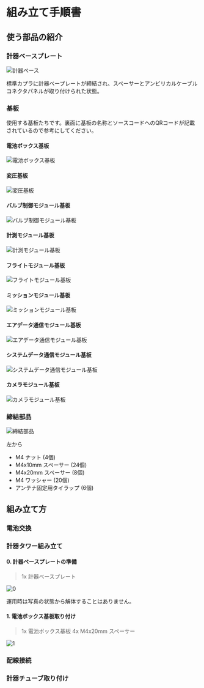 # 組み立て手順書

## 使う部品の紹介

### 計器ベースプレート

![計器ベース](./images/Tejunsho/Misc/AvionocsBase.JPG)

標準カプラに計器ベープレートが締結され、スペーサーとアンビリカルケーブルコネクタパネルが取り付けられた状態。

### 基板

使用する基板たちです。裏面に基板の名称とソースコードへのQRコードが記載されているので参考にしてください。

#### 電池ボックス基板

![電池ボックス基板](./images/Tejunsho/Boards/BatteryBoard.JPG)

#### 変圧基板

![変圧基板](./images/Tejunsho/Boards/TransformationBoard.JPG)

#### バルブ制御モジュール基板

![バルブ制御モジュール基板](./images/Tejunsho/Boards/ValveControlModuleBoard.JPG)

#### 計測モジュール基板

![計測モジュール基板](./images/Tejunsho/Boards/SensingModuleBoard.JPG)

#### フライトモジュール基板

![フライトモジュール基板](./images/Tejunsho/Boards/FlightModuleBoard.JPG)

#### ミッションモジュール基板

![ミッションモジュール基板](./images/Tejunsho/Boards/MissionModuleBoard.JPG)

#### エアデータ通信モジュール基板

![エアデータ通信モジュール基板](./images/Tejunsho/Boards/AirDataCommunicationModule.JPG)

#### システムデータ通信モジュール基板

![システムデータ通信モジュール基板](./images/Tejunsho/Boards/SystemDataCommunicationModuleBoard.JPG)

#### カメラモジュール基板

![カメラモジュール基板](./images/Tejunsho/Boards/CameraModuleBoards.JPG)

### 締結部品

![締結部品](./images/Tejunsho/Misc/Bolts.JPG)

左から

- M4 ナット (4個)
- M4x10mm スペーサー (24個)
- M4x20mm スペーサー (8個)
- M4 ワッシャー (20個)
- アンテナ固定用タイラップ (6個)

## 組み立て方

### 電池交換

### 計器タワー組み立て

#### 0. 計器ベースプレートの準備

> 1x 計器ベースプレート

![0](./images/Tejunsho/Tejun/0.jpeg)

運用時は写真の状態から解体することはありません。

#### 1. 電池ボックス基板取り付け

> 1x 電池ボックス基板
> 4x M4x20mm スペーサー

![1](./images/Tejunsho/Tejun/1.jpeg)

### 配線接続

### 計器チューブ取り付け
